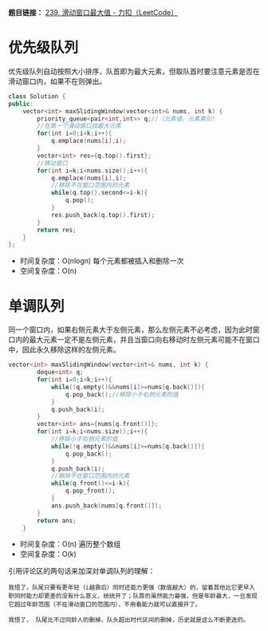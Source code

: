 **题目链接：** [239. 滑动窗口最大值 - 力扣（LeetCode）](https://leetcode.cn/problems/sliding-window-maximum/description/?envType=study-plan-v2&envId=top-100-liked)
# 优先级队列
优先级队列自动按照大小排序，队首即为最大元素，但取队首时要注意元素是否在滑动窗口内，如果不在则弹出。
```cpp
class Solution {
public:
    vector<int> maxSlidingWindow(vector<int>& nums, int k) {
        priority_queue<pair<int,int>> q;//（元素值，元素索引）
        //在第一个滑动窗口找最大元素
        for(int i=0;i<k;i++){
            q.emplace(nums[i],i);
        }
        vector<int> res={q.top().first};
        //移动窗口
        for(int i=k;i<nums.size();i++){
            q.emplace(nums[i],i);
            //移除不在窗口范围内的元素
            while(q.top().second<=i-k){
                q.pop();
            }
            res.push_back(q.top().first);
        }
        return res;
    }
};
```
* 时间复杂度：O(nlogn) 每个元素都被插入和删除一次
* 空间复杂度：O(n)

# 单调队列
同一个窗口内，如果右侧元素大于左侧元素，那么左侧元素不必考虑，因为此时窗口内的最大元素一定不是左侧元素，并且当窗口向右移动时左侧元素可能不在窗口中，因此永久移除这样的左侧元素。
```cpp
vector<int> maxSlidingWindow(vector<int>& nums, int k) {
        deque<int> q;
        for(int i=0;i<k;i++){
            while(!q.empty()&&nums[i]>=nums[q.back()]){
                q.pop_back();//移除小于右侧元素的值
            }
            q.push_back(i);
        }
        vector<int> ans={nums[q.front()]};
        for(int i=k;i<nums.size();i++){
	        //移除小于右侧元素的值
            while(!q.empty()&&nums[i]>=nums[q.back()]){
                q.pop_back();
            }
            q.push_back(i);
            //移除不在窗口范围内的元素
            while(q.front()<=i-k){
                q.pop_front();
            }
            ans.push_back(nums[q.front()]);
        }
        return ans;
    }
```

* 时间复杂度：O(n) 遍历整个数组
* 空间复杂度：O(k)

引用评论区的两句话来加深对单调队列的理解：
```
我悟了，队尾只要有更年轻（i越靠后）同时还能力更强（数值越大）的，留着其他比它更早入职同时能力却更差的没有什么意义，统统开了；队首的虽然能力最强，但是年龄最大，一旦发现它超过年龄范围（不在滑动窗口的范围内），不用看能力就可以直接开了。
```

```
我悟了， 队尾比不过同龄人的删掉，队头超出时代区间的删掉，历史就是这么不断更迭的。
```